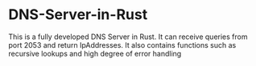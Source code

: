 # DNS-Server-in-Rust

This is a fully developed DNS Server in Rust. 
It can receive queries from port 2053 and return IpAddresses.
It also contains functions such as recursive lookups and high degree of error handling
